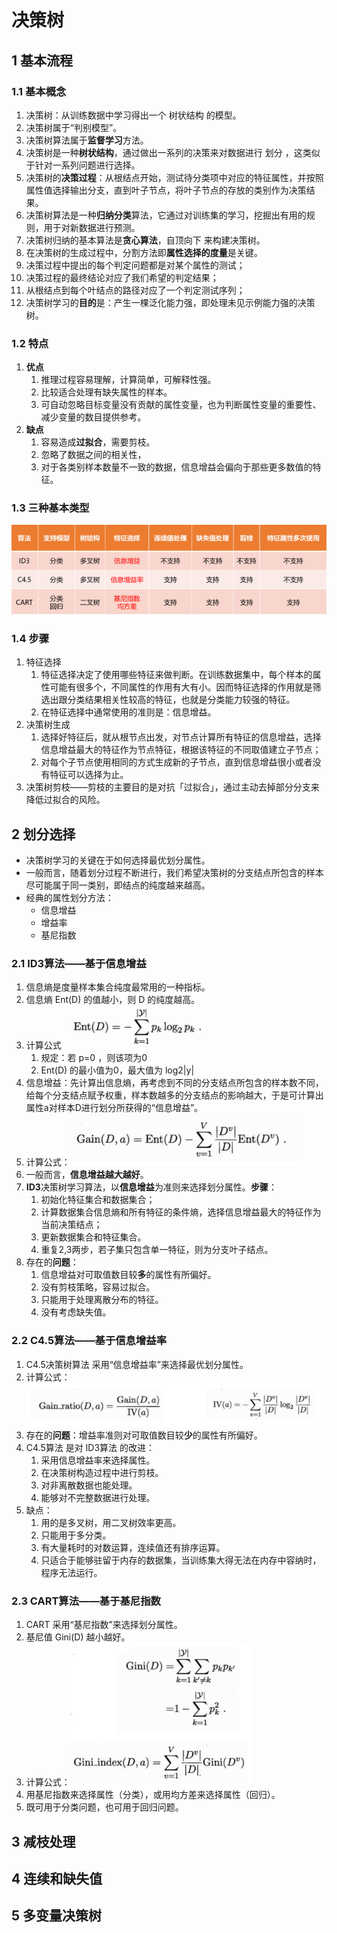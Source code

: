 # 决策树

## 1 基本流程

### 1.1 基本概念

1. 决策树：从训练数据中学习得出一个 树状结构 的模型。
2. 决策树属于“判别模型”。 
3. 决策树算法属于**监督学习**方法。
4. 决策树是一种**树状结构**，通过做出一系列的决策来对数据进行 划分 ，这类似于针对一系列问题进行选择。
5. 决策树的**决策过程**：从根结点开始，测试待分类项中对应的特征属性，并按照属性值选择输出分支，直到叶子节点，将叶子节点的存放的类别作为决策结果。
6. 决策树算法是一种**归纳分类**算法，它通过对训练集的学习，挖掘出有用的规则，用于对新数据进行预测。
7. 决策树归纳的基本算法是**贪心算法**，自顶向下 来构建决策树。
8. 在决策树的生成过程中，分割方法即**属性选择的度量**是关键。
9. 决策过程中提出的每个判定问题都是对某个属性的测试；
10. 决策过程的最终结论对应了我们希望的判定结果；
11. 从根结点到每个叶结点的路径对应了一个判定测试序列；
12. 决策树学习的**目的**是：产生一棵泛化能力强，即处理未见示例能力强的决策树。

### 1.2 特点

1. **优点**
   1. 推理过程容易理解，计算简单，可解释性强。
   2. 比较适合处理有缺失属性的样本。
   3. 可自动忽略目标变量没有贡献的属性变量，也为判断属性变量的重要性、减少变量的数目提供参考。
2. **缺点**
   1. 容易造成**过拟合**，需要剪枝。
   2. 忽略了数据之间的相关性，
   3. 对于各类别样本数量不一致的数据，信息增益会偏向于那些更多数值的特征。

### 1.3 三种基本类型

![img.png](img/04_1img.png)

### 1.4 步骤

1. 特征选择
   1. 特征选择决定了使用哪些特征来做判断。在训练数据集中，每个样本的属性可能有很多个，不同属性的作用有大有小。因而特征选择的作用就是筛选出跟分类结果相关性较高的特征，也就是分类能力较强的特征。
   2. 在特征选择中通常使用的准则是：信息增益。
2. 决策树生成
   1. 选择好特征后，就从根节点出发，对节点计算所有特征的信息增益，选择信息增益最大的特征作为节点特征，根据该特征的不同取值建立子节点；
   2. 对每个子节点使用相同的方式生成新的子节点，直到信息增益很小或者没有特征可以选择为止。
3. 决策树剪枝——剪枝的主要目的是对抗「过拟合」，通过主动去掉部分分支来降低过拟合的风险。

## 2 划分选择

* 决策树学习的关键在于如何选择最优划分属性。
* 一般而言，随着划分过程不断进行，我们希望决策树的分支结点所包含的样本尽可能属于同一类别，即结点的纯度越来越高。
* 经典的属性划分方法：
  * 信息增益
  * 增益率
  * 基尼指数

### 2.1 ID3算法——基于信息增益

1. 信息熵是度量样本集合纯度最常用的一种指标。
2. 信息熵 Ent(D) 的值越小，则 D 的纯度越高。
3. 计算公式 ![img.png](img/04_2img.png)
   1. 规定：若 p=0 ，则该项为0
   2. Ent(D) 的最小值为0，最大值为 log2\|y\|
4. 信息增益：先计算出信息熵，再考虑到不同的分支结点所包含的样本数不同，给每个分支结点赋予权重，样本数越多的分支结点的影响越大，于是可计算出属性a对样本D进行划分所获得的“信息增益”。
5. 计算公式：![img.png](img/04_3img.png)
6. 一般而言，**信息增益越大越好**。
7. **ID3**决策树学习算法，以**信息增益**为准则来选择划分属性。**步骤**：
   1. 初始化特征集合和数据集合；
   2. 计算数据集合信息熵和所有特征的条件熵，选择信息增益最大的特征作为当前决策结点；
   3. 更新数据集合和特征集合。
   4. 重复2,3两步，若子集只包含单一特征，则为分支叶子结点。
8. 存在的**问题**：
   1. 信息增益对可取值数目较**多**的属性有所偏好。
   2. 没有剪枝策略，容易过拟合。
   3. 只能用于处理离散分布的特征。
   4. 没有考虑缺失值。

### 2.2 C4.5算法——基于信息增益率

1. C4.5决策树算法 采用“信息增益率”来选择最优划分属性。
2. 计算公式：![img.png](img/04_4img.png)
3. 存在的**问题**：增益率准则对可取值数目较**少**的属性有所偏好。
4. C4.5算法 是对 ID3算法 的改进：
   1. 采用信息增益率来选择属性。
   2. 在决策树构造过程中进行剪枝。
   3. 对非离散数据也能处理。
   4. 能够对不完整数据进行处理。
5. 缺点：
   1. 用的是多叉树，用二叉树效率更高。
   2. 只能用于多分类。
   3. 有大量耗时的对数运算，连续值还有排序运算。
   4. 只适合于能够驻留于内存的数据集，当训练集大得无法在内存中容纳时，程序无法运行。

### 2.3 CART算法——基于基尼指数

1. CART 采用“基尼指数”来选择划分属性。
2. 基尼值 Gini(D) 越小越好。
3. 计算公式：![img.png](img/04_5img.png)
4. 用基尼指数来选择属性（分类），或用均方差来选择属性（回归）。
5. 既可用于分类问题，也可用于回归问题。

## 3 减枝处理

## 4 连续和缺失值

## 5 多变量决策树

